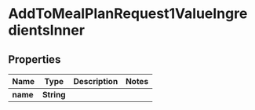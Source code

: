 

# AddToMealPlanRequest1ValueIngredientsInner

## Properties

Name | Type | Description | Notes
------------ | ------------- | ------------- | -------------
**name** | **String** |  | 




